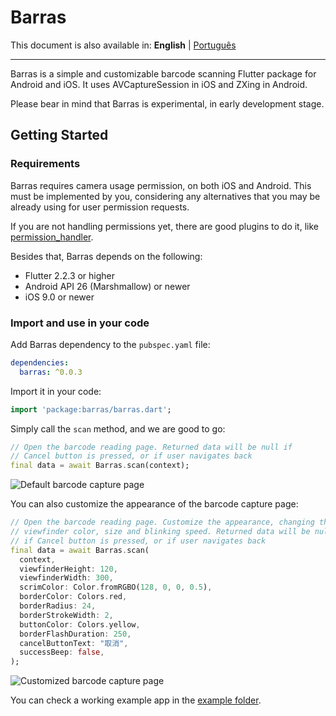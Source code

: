 # Barras

This document is also available in: **English** \| [Português](https://github.com/deadblit/barras/blob/main/README-pt_BR.md)

---

Barras is a simple and customizable barcode scanning Flutter package for Android and iOS. It uses AVCaptureSession in iOS and ZXing in Android.

Please bear in mind that Barras is experimental, in early development stage.

## Getting Started

### Requirements

Barras requires camera usage permission, on both iOS and Android. This must be implemented by you,
considering any alternatives that you may be already using for user permission requests.

If you are not handling permissions yet, there are good plugins to do it, like [permission_handler](https://pub.dev/packages/permission_handler).

Besides that, Barras depends on the following:

- Flutter 2.2.3 or higher
- Android API 26 (Marshmallow) or newer
- iOS 9.0 or newer

### Import and use in your code

Add Barras dependency to the `pubspec.yaml` file:

```yaml
dependencies:
  barras: ^0.0.3
```

Import it in your code:

```dart
import 'package:barras/barras.dart';
```

Simply call the `scan` method, and we are good to go:

```dart
// Open the barcode reading page. Returned data will be null if
// Cancel button is pressed, or if user navigates back
final data = await Barras.scan(context);
```

![Default barcode capture page](https://github.com/deadblit/barras/raw/main/example/screenshots/Screenshot_20201022-034615.jpg)

You can also customize the appearance of the barcode capture page:

```dart
// Open the barcode reading page. Customize the appearance, changing the
// viewfinder color, size and blinking speed. Returned data will be null
// if Cancel button is pressed, or if user navigates back
final data = await Barras.scan(
  context,
  viewfinderHeight: 120,
  viewfinderWidth: 300,
  scrimColor: Color.fromRGBO(128, 0, 0, 0.5),
  borderColor: Colors.red,
  borderRadius: 24,
  borderStrokeWidth: 2,
  buttonColor: Colors.yellow,
  borderFlashDuration: 250,
  cancelButtonText: "取消",
  successBeep: false,
);
```

![Customized barcode capture page](https://github.com/deadblit/barras/raw/main/example/screenshots/Screenshot_20201022-034726.jpg)

You can check a working example app in the [example folder](https://github.com/deadblit/barras/example/lib/).

